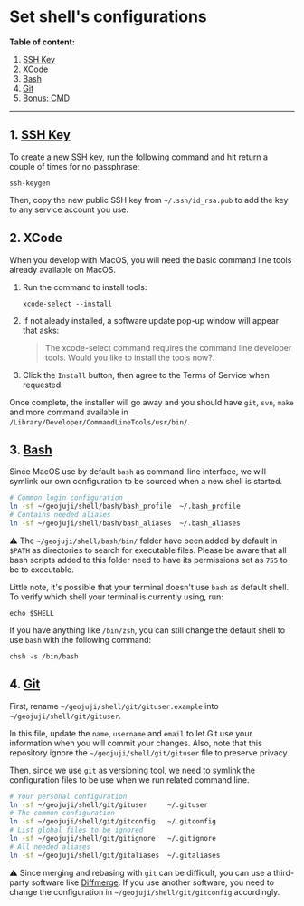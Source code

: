 # Set shell's configurations

**Table of content:**

1. [SSH Key](#1-ssh-key)
1. [XCode](#2-xcode)
1. [Bash](#3-bash)
1. [Git](#4-git)
1. [Bonus: CMD](#5-bonus-cmd)

---

## 1. [SSH Key](https://help.github.com/articles/connecting-to-github-with-ssh/)

To create a new SSH key, run the following command and hit return a couple of times for no passphrase:

```
ssh-keygen
```

Then, copy the new public SSH key from `~/.ssh/id_rsa.pub` to add the key to any service account you use.

## 2. XCode

When you develop with MacOS, you will need the basic command line tools already available on MacOS.

1. Run the command to install tools:

    ```
    xcode-select --install
    ```

1. If not aleady installed, a software update pop-up window will appear that asks:

    > The xcode-select command requires the command line developer tools. Would you like to install the tools now?.

1. Click the `Install` button, then agree to the Terms of Service when requested.

Once complete, the installer will go away and you should have `git`, `svn`, `make` and more command available in `/Library/Developer/CommandLineTools/usr/bin/`.

## 3. [Bash](https://www.gnu.org/software/bash/)

Since MacOS use by default `bash` as command-line interface, we will symlink our own configuration to be sourced when a new shell is started.

```bash
# Common login configuration
ln -sf ~/geojuji/shell/bash/bash_profile  ~/.bash_profile
# Contains needed aliases
ln -sf ~/geojuji/shell/bash/bash_aliases  ~/.bash_aliases
```

:warning: The `~/geojuji/shell/bash/bin/` folder have been added by default in `$PATH` as directories to search for executable files. Please be aware that all bash scripts added to this folder need to have its permissions set as `755` to be to executable.

Little note, it's possible that your terminal doesn't use `bash` as default shell. To verify which shell your terminal is currently using, run:

```
echo $SHELL
```

If you have anything like `/bin/zsh`, you can still change the default shell to use `bash` with the following command:

```
chsh -s /bin/bash
```


## 4. [Git](https://git-scm.com/)

First, rename `~/geojuji/shell/git/gituser.example` into `~/geojuji/shell/git/gituser`.

In this file, update the `name`, `username` and `email` to let Git use your information when you will commit your changes. Also, note that this repository ignore the `~/geojuji/shell/git/gituser` file to preserve privacy.

Then, since we use `git` as versioning tool, we need to symlink the configuration files to be use when we run related command line.

```bash
# Your personal configuration
ln -sf ~/geojuji/shell/git/gituser     ~/.gituser
# The common configuration
ln -sf ~/geojuji/shell/git/gitconfig   ~/.gitconfig
# List global files to be ignored
ln -sf ~/geojuji/shell/git/gitignore   ~/.gitignore
# All needed aliases
ln -sf ~/geojuji/shell/git/gitaliases  ~/.gitaliases
```

:warning: Since merging and rebasing with `git` can be difficult, you can use a third-party software like [Diffmerge](https://sourcegear.com/diffmerge/). If you use another software, you need to change the configuration in `~/geojuji/shell/git/gitconfig` accordingly.
